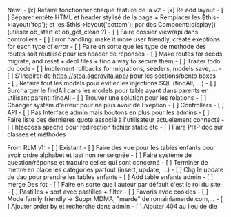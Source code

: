 New:
    - [x] Refaire fonctionner chaque feature de la v2
    - [x] Re add layout
    - [ ] Séparer entête HTML et header stylisé de la page + Remplacer les $this->layout('top'); et les $this->layout('bottom'); par des Compoent::display() (utiliser ob_start et ob_get_clean ?)
    - [ ] Faire dossier view/api dans controllers
    - [ ] Error handling: make it more user friendly, create exeptions for each type of error
    - [ ] Faire en sorte que les type de methode des routes soit reutilisé pour les header de réponses
    - [ ] Make routes for seeds, migrate, and reset + depl files + find a way to secure them
    - [ ] Traiter todo du code
    - [ ] Implement rollbacks for migrations, seeders, models save, ...
    - [ ] S'inspirer de https://stoa.agoravita.app/ pour les sections/bento boxes  
    - [ ] Refaire tout les models pour évitier les injections SQL (findAll, ...)
    - [ ] Surcharger le findAll dans les models pour table ayant dans parents en utilisant parent::findAll
	- [ ] Trouver une solution pour les relations
    - [ ] Changer system d'erreur pour ne plus avoir de Exeption
    - [ ] Controllers
    - [ ] API
    - [ ] Pas Interface admin mais boutons en plus pour les admins
    - [ ] Faire liste des dernieres quote associé à l'utilisateur actuelement connecté
    - [ ] htaccess apache pour redirection fichier static etc
    - [ ] Faire PHP doc sur classes et méthodes

From RLM v1:
    - [ ] Existant
    - [ ] Faire des vue pour les tables enfants pour avoir ordre alphabet et last non renseignée
    - [ ] Faire système de question/réponse et traduire celles qui sont concerné
    - [ ] Terminer de mettre en place les categories partout (insert, update, ...)
    - [ ] Chg le update de dao pour prendre les tables enfants
    - [ ] Add table enfants admin
    - [ ] merge Des fct
    - [ ] Faire en sorte que l'auteur par défault c'est le roi du site
    - [ ] Pastilles + sort avec pastilles + filter
    - [ ] Favoris avec cookies
    - [ ] Mode family friendly -> Suppr MDMA, "merde" de romainlamerde.com,...
    - [ ] Ajouter order by et recherche dans admin
    - [ ] Ajouter 404 au lieu de die